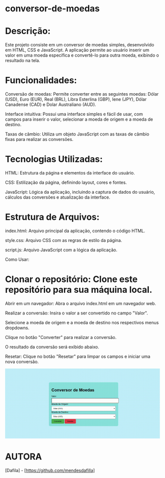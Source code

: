 # conversor-de-moedas

# Descrição:

Este projeto consiste em um conversor de moedas simples, desenvolvido em HTML, CSS e JavaScript. A aplicação permite ao usuário inserir um valor em uma moeda específica e convertê-lo para outra moeda, exibindo o resultado na tela.

# Funcionalidades:

Conversão de moedas: Permite converter entre as seguintes moedas: Dólar (USD), Euro (EUR), Real (BRL), Libra Esterlina (GBP), Iene (JPY), Dólar Canadense (CAD) e Dolar Australiano (AUD).

Interface intuitiva: Possui uma interface simples e fácil de usar, com campos para inserir o valor, selecionar a moeda de origem e a moeda de destino.

Taxas de câmbio: Utiliza um objeto JavaScript com as taxas de câmbio fixas para realizar as conversões.

# Tecnologias Utilizadas:

HTML: Estrutura da página e elementos da interface do usuário.

CSS: Estilização da página, definindo layout, cores e fontes.

JavaScript: Lógica da aplicação, incluindo a captura de dados do usuário, cálculos das conversões e atualização da interface.

# Estrutura de Arquivos:

index.html: Arquivo principal da aplicação, contendo o código HTML.

style.css: Arquivo CSS com as regras de estilo da página.

script.js: Arquivo JavaScript com a lógica da aplicação.

Como Usar:

# Clonar o repositório: Clone este repositório para sua máquina local.
Abrir em um navegador: Abra o arquivo index.html em um navegador web.

Realizar a conversão:
Insira o valor a ser convertido no campo "Valor".

Selecione a moeda de origem e a moeda de destino nos respectivos menus dropdowns.

Clique no botão "Converter" para realizar a conversão.

O resultado da conversão será exibido abaixo.

Resetar: Clique no botão "Resetar" para limpar os campos e iniciar uma nova conversão.

![gif](converter.gif)

# AUTORA

[Dafila] - [https://github.com/mendesdafilla]